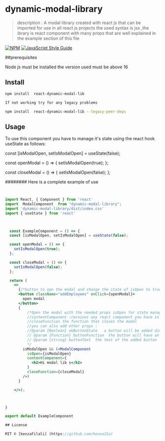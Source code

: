 # dynamic-modal-library

> description : A modal library created with react js that can be imported for use in all react js projects
the used syntax is jsx  ,the ibrary is react component with many props that are well explained in the example section of this file 

[![NPM](https://img.shields.io/npm/v/react-modal-lib.svg)](https://www.npmjs.com/package/react-modal-lib) [![JavaScript Style Guide](https://img.shields.io/badge/code_style-standard-brightgreen.svg)](https://standardjs.com)

##prerequisites 


Node js must be installed
the version used must be above 16 


## Install


```bash
npm install  react-dynamic-modal-lib

If not working try for any legacy problems 

npm install  react-dynamic-modal-lib --legacy-peer-deps
```

## Usage

To use this component you have to manage it's state using
the react hook useState as follows:

const [isModalOpen, setIsModalOpen] = useState(false);

const openModal = () => {
setIsModalOpen(true);
};

const closeModal = () => {
setIsModalOpen(false);
};

########
Here is a complete example of use 

```jsx functional component 


import React, { Component } from 'react'
import  ModalComponent  from "dynamic-modal-library";
import 'dynamic-modal-library/dist/index.css'
import { useState } from 'react' 

  

  const ExampleComponent = () => {
  const [isModalOpen, setIsModalOpen] = useState(false);

  const openModal = () => {
    setIsModalOpen(true);
  };

  const closeModal = () => {
    setIsModalOpen(false);
  };

  return (
    <>
      {/*button to opn the modal and change the state of isOpen to true */}
      <button className="addEmployees" onClick={openModal}>
        open modal
      </button>
      {
          /*Open the modal with the needed props isOpen for state management 
          //contentComponent :receives any react component you have in your project 
          //closeFunction the function that closes the modal  
          //you can also add other props :
          //@param {Boolean} okButtonState   a button will be added din the middle of the react modal 
          // @param {Function} buttonFunction  the button will have an event using this function
          // @param {string} buttonText  the text of the added button 
          */
        isModalOpen && (<ModalComponent
          isOpen={isModalOpen}
          contentComponent={
            <h2>Hi modal lib s</h2>
          }
          closeFunction={closeModal}
        />)
      }

    </>);



}

export default ExampleComponent

## License

MIT © [kenzaFilali] (https://github.com/kenza15a)


